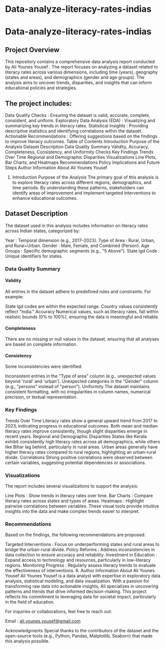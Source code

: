 # Data-analyze-literacy-rates-indias
# Data-analyze-literacy-rates-indias
## Project Overview
This repository contains a comprehensive data analysis report conducted by Ali Younes Yousef . The report focuses on analyzing a dataset related to literacy rates across various dimensions, including time (years), geography (states and areas), and demographics (gender and age groups). The analysis aims to uncover trends, disparities, and insights that can inform educational policies and strategies.

## The project includes:

Data Quality Checks : Ensuring the dataset is valid, accurate, complete, consistent, and uniform.
Exploratory Data Analysis (EDA) : Visualizing and summarizing key trends in literacy rates.
Statistical Insights : Providing descriptive statistics and identifying correlations within the dataset.
Actionable Recommendations : Offering suggestions based on the findings to improve literacy outcomes.
Table of Contents
Introduction
Purpose of the Analysis
Dataset Description
Data Quality Summary
Validity, Accuracy, Completeness, Consistency, and Uniformity Checks
Key Findings
Trends Over Time
Regional and Demographic Disparities
Visualizations
Line Plots, Bar Charts, and Heatmaps
Recommendations
Policy Implications and Future Steps
Author Information
About Ali Younes Yousef
1. Introduction
Purpose of the Analysis
The primary goal of this analysis is to explore literacy rates across different regions, demographics, and time periods. By understanding these patterns, stakeholders can identify areas of improvement and implement targeted interventions to enhance educational outcomes.

## Dataset Description
The dataset used in this analysis includes information on literacy rates across Indian states, categorized by:

Year : Temporal dimension (e.g., 2017–2023).
Type of Area : Rural, Urban, and Rural+Urban.
Gender : Male, Female, and Combined (Person).
Age Groups : Specific demographic segments (e.g., "5 Above").
State lgd Code : Unique identifiers for states.
### Data Quality Summary
#### Validity
All entries in the dataset adhere to predefined rules and constraints. For example:

State lgd codes are within the expected range.
Country values consistently reflect "India."
Accuracy
Numerical values, such as literacy rates, fall within realistic bounds (0% to 100%), ensuring the data is meaningful and reliable.

#### Completeness
There are no missing or null values in the dataset, ensuring that all analyses are based on complete information.

#### Consistency
Some inconsistencies were identified:

Inconsistent entries in the "Type of area" column (e.g., unexpected values beyond 'rural' and 'urban').
Unexpected categories in the "Gender" column (e.g., "persons" instead of "person").
Uniformity
The dataset maintains consistent formatting, with no irregularities in column names, numerical precision, or textual representation.

### Key Findings
Trends Over Time
Literacy rates show a general upward trend from 2017 to 2023, indicating progress in educational outcomes.
Both mean and median literacy rates improve consistently, though slight disparities emerge in recent years.
Regional and Demographic Disparities
States like Kerala exhibit consistently high literacy rates across all demographics, while others like Bihar lag behind, particularly in rural areas.
Urban areas generally have higher literacy rates compared to rural regions, highlighting an urban-rural divide.
Correlations
Strong positive correlations were observed between certain variables, suggesting potential dependencies or associations.
### Visualizations
The report includes several visualizations to support the analysis:

Line Plots : Show trends in literacy rates over time.
Bar Charts : Compare literacy rates across states and types of areas.
Heatmaps : Highlight pairwise correlations between variables.
These visual tools provide intuitive insights into the data and make complex trends easier to interpret.

### Recommendations
Based on the findings, the following recommendations are proposed:

Targeted Interventions : Focus on underperforming states and rural areas to bridge the urban-rural divide.
Policy Reforms : Address inconsistencies in data collection to ensure accuracy and reliability.
Investment in Education : Expand access to technology and resources, particularly in low-literacy regions.
Monitoring Progress : Regularly assess literacy trends to evaluate the effectiveness of interventions.
6. Author Information
About Ali Younes Yousef
Ali Younes Yousef is a data analyst with expertise in exploratory data analysis, statistical modeling, and data visualization. With a passion for transforming raw data into actionable insights, Ali specializes in uncovering patterns and trends that drive informed decision-making. This project reflects his commitment to leveraging data for societal impact, particularly in the field of education.

For inquiries or collaborations, feel free to reach out:

Email : ali.younes.yousef@gmail.com

Acknowledgments
Special thanks to the contributors of the dataset and the open-source tools (e.g., Python, Pandas, Matplotlib, Seaborn) that made this analysis possible.
